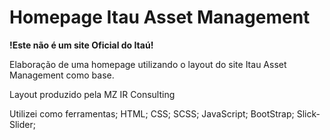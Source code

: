 <h1>Homepage Itau Asset Management</h1>

<strong>!Este não é um site Oficial do Itaú!</strong>

Elaboração de uma homepage utilizando o layout do site Itau Asset Management como base.

Layout produzido pela MZ IR Consulting

Utilizei como ferramentas; HTML; CSS; SCSS; JavaScript; BootStrap; Slick-Slider;
